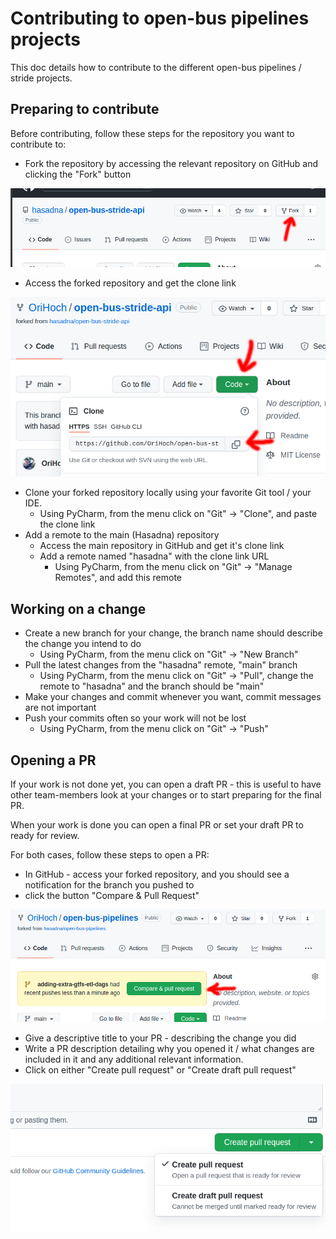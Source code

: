 # Contributing to open-bus pipelines projects

This doc details how to contribute to the different open-bus pipelines / stride projects.

## Preparing to contribute

Before contributing, follow these steps for the repository you want to contribute to:

* Fork the repository by accessing the relevant repository on GitHub and clicking the "Fork" button

![contributing_fork.png](contributing_fork.png)

* Access the forked repository and get the clone link

![contributing_clone.png](contributing_clone.png)

* Clone your forked repository locally using your favorite Git tool / your IDE.
  * Using PyCharm, from the menu click on "Git" -> "Clone", and paste the clone link
* Add a remote to the main (Hasadna) repository
  * Access the main repository in GitHub and get it's clone link
  * Add a remote named "hasadna" with the clone link URL
    * Using PyCharm, from the menu click on "Git" -> "Manage Remotes", and add this remote

## Working on a change

* Create a new branch for your change, the branch name should describe the change you intend to do
  * Using PyCharm, from the menu click on "Git" -> "New Branch"
* Pull the latest changes from the "hasadna" remote, "main" branch
  * Using PyCharm, from the menu click on "Git" -> "Pull", change the remote to "hasadna" and the branch should be "main"
* Make your changes and commit whenever you want, commit messages are not important
* Push your commits often so your work will not be lost
  * Using PyCharm, from the menu click on "Git" -> "Push"

## Opening a PR

If your work is not done yet, you can open a draft PR - 
this is useful to have other team-members look at your changes or to start preparing for the final PR.

When your work is done you can open a final PR or set your draft PR to ready for review.

For both cases, follow these steps to open a PR:

* In GitHub - access your forked repository, and you should see a notification for the branch you pushed to
* click the button "Compare & Pull Request"

![contributing_pull_request.png](contributing_pull_request.png)
 
* Give a descriptive title to your PR - describing the change you did
* Write a PR description detailing why you opened it / what changes are included in it and any additional relevant information.
* Click on either "Create pull request" or "Create draft pull request"

![contributing_create_pull_request.png](contributing_create_pull_request.png)
